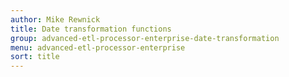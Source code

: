 ```yaml
---
author: Mike Rewnick
title: Date transformation functions
group: advanced-etl-processor-enterprise-date-transformation
menu: advanced-etl-processor-enterprise
sort: title
---
```

